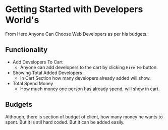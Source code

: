 # Getting Started with Developers World's
From Here Anyone Can Choose Web Developers as per his budgets.
## Functionality
* Add Developers To Cart
    * Anyone can add developers to the cart by clicking `Hire Me` button.
* Showing Total Added Developers
    * In Cart Section how many developers already added will show.
* Total Spend Money
    * How much money one person has already spend, will show in cart.
## Budgets
Although, there is section of budget of client, how many money he wants to spent. But it is stil hard coded. But it can be added easily.